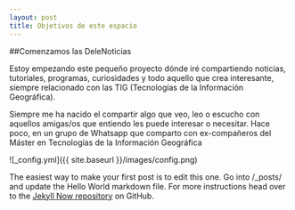 ```yaml
---
layout: post
title: Objetivos de este espacio
---
```


##Comenzamos las DeleNoticias

Estoy empezando este pequeño proyecto dónde iré compartiendo noticias, tutoriales, programas, curiosidades y todo aquello que crea interesante, siempre relacionado con las TIG (Tecnologías de la Información Geográfica). 

Siempre me ha nacido el compartir algo que veo, leo o escucho con aquellos amigas/os que entiendo les puede interesar o necesitar. Hace poco, en un grupo de Whatsapp que comparto con ex-compañeros del Máster en Tecnologías de la Información Geográfica



![_config.yml]({{ site.baseurl }}/images/config.png)

The easiest way to make your first post is to edit this one. Go into /_posts/ and update the Hello World markdown file. For more instructions head over to the [Jekyll Now repository](https://github.com/barryclark/jekyll-now) on GitHub.
